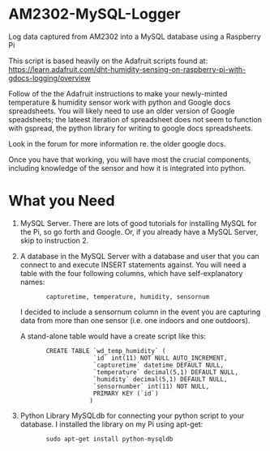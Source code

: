 AM2302-MySQL-Logger
===================

Log data captured from AM2302 into a MySQL database using a Raspberry Pi

This script is based heavily on the Adafruit scripts found at:
https://learn.adafruit.com/dht-humidity-sensing-on-raspberry-pi-with-gdocs-logging/overview

Follow of the the Adafruit instructions to make your newly-minted temperature & humidity sensor work with python and Google docs spreadsheets. You will likely need to use an older version of Google speadsheets; the lateest iteration of spreadsheet does not seem to function with gspread, the python library for writing to google docs spreadsheets.

Look in the forum for more information re. the older google docs.

Once you have that working, you will have most the crucial components, including knowledge of the sensor and how it is integrated into python.

What you Need
=============

1) MySQL Server. There are lots of good tutorials for installing MySQL for the Pi, so go forth and Google. Or, if you already have a MySQL Server, skip to instruction 2.

2) A database in the MySQL Server with a database and user that you can connect to and execute INSERT statements against. You will need a table with the four following columns, which have self-explanatory names:
          
              capturetime, temperature, humidity, sensornum
              
   I decided to include a sensornum column in the event you are capturing data from more than one sensor (i.e. one indoors    and one outdoors).
   
   A stand-alone table would have a create script like this:
   
              CREATE TABLE `wd_temp_humidity` (
                           `id` int(11) NOT NULL AUTO_INCREMENT,
                           `capturetime` datetime DEFAULT NULL,
                           `temperature` decimal(5,1) DEFAULT NULL,
                           `humidity` decimal(5,1) DEFAULT NULL,
                           `sensornumber` int(11) NOT NULL,
                           PRIMARY KEY (`id`)
                          )

3) Python Library MySQLdb for connecting your python script to your database. I installed the library on my Pi using apt-get:

              sudo apt-get install python-mysqldb
             
             
